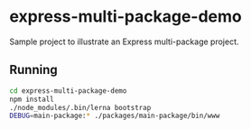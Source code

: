 # express-multi-package-demo

Sample project to illustrate an Express multi-package project.

## Running
```sh
cd express-multi-package-demo
npm install
./node_modules/.bin/lerna bootstrap
DEBUG=main-package:* ./packages/main-package/bin/www
```
